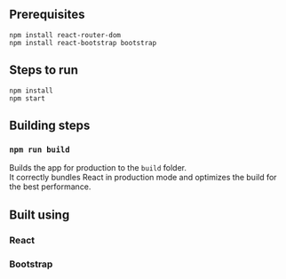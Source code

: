 
## Prerequisites

```
npm install react-router-dom
npm install react-bootstrap bootstrap
```

## Steps to run

```
npm install
npm start
```

## Building steps

### `npm run build`

Builds the app for production to the `build` folder.<br>
It correctly bundles React in production mode and optimizes the build for the best performance.

## Built using

### React
### Bootstrap
